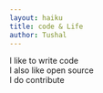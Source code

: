 ```yaml
---
layout: haiku
title: code & Life
author: Tushal
---
```


I like to write code<br>
I also like open source<br>
I do contribute<br>
